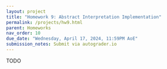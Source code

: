 ```yaml
---
layout: project
title: "Homework 9: Abstract Interpretation Implementation"
permalink: /projects/hw9.html
parent: Homeworks
nav_order: 10
due_date: "Wednesday, April 17, 2024, 11:59PM AoE"
submission_notes: Submit via autograder.io
---
```


TODO
